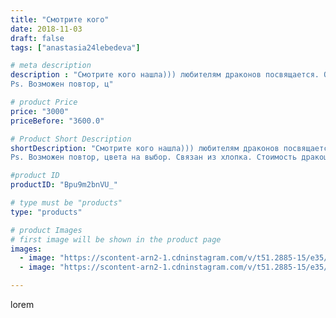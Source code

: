 ```yaml
---
title: "Смотрите кого"
date: 2018-11-03
draft: false
tags: ["anastasia24lebedeva"]

# meta description
description : "Смотрите кого нашла))) любителям драконов посвящается. Очень интересный и своенравный друг... #дракон #игрушкикрючком #новыйгод #подарки 
Ps. Возможен повтор, ц"

# product Price
price: "3000"
priceBefore: "3600.0"

# Product Short Description
shortDescription: "Смотрите кого нашла))) любителям драконов посвящается. Очень интересный и своенравный друг... #дракон #игрушкикрючком #новыйгод #подарки 
Ps. Возможен повтор, цвета на выбор. Связан из хлопка. Стоимость дракоши 1000р"

#product ID
productID: "Bpu9m2bnVU_"

# type must be "products"
type: "products"

# product Images
# first image will be shown in the product page
images:
  - image: "https://scontent-arn2-1.cdninstagram.com/v/t51.2885-15/e35/44564666_535785986894404_477602319645969979_n.jpg?se=7&tp=1&_nc_ht=scontent-arn2-1.cdninstagram.com&_nc_cat=104&_nc_ohc=mAcT-24ERZUAX_WmCzb&ccb=7-4&oh=db9ec040675045e7b3d69a8a23d9a6b1&oe=60836142&ig_cache_key=MTkwNDczMDYzOTA2MjM0NTQ4OA%3D%3D.2-ccb7-4"
  - image: "https://scontent-arn2-1.cdninstagram.com/v/t51.2885-15/e35/44769467_261401314722463_180866598561321699_n.jpg?se=7&tp=1&_nc_ht=scontent-arn2-1.cdninstagram.com&_nc_cat=107&_nc_ohc=y6le8N6lOcAAX8vFkIS&ccb=7-4&oh=80cc413b44abcb9ef3f9bb6a4e83afbc&oe=6083EAF3&ig_cache_key=MTkwNDczMDYzOTA3OTEyNjAzOA%3D%3D.2-ccb7-4"

---
```

lorem
